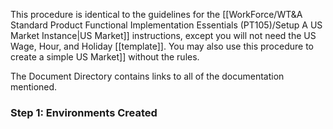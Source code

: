This procedure is identical to the guidelines for the [[WorkForce/WT&A Standard Product Functional Implementation Essentials (PT105)/Setup A US Market Instance|US Market]] instructions, except you will not need the US Wage, Hour, and Holiday [[template]]. You may also use this procedure to create a simple US Market]] without the rules. 

The Document Directory contains links to all of the documentation mentioned.

### Step 1: Environments Created

